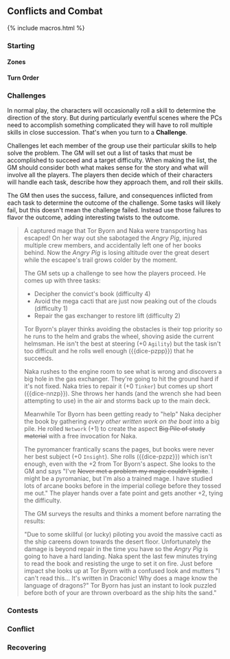---
---
## Conflicts and Combat

{% include macros.html %}

### Starting

#### Zones

#### Turn Order

### Challenges

In normal play, the characters will occasionally roll a skill to determine the
direction of the story. But during particularly eventful scenes where the PCs
need to accomplish something complicated they will have to roll multiple
skills in close succession. That's when you turn to a **Challenge**.

Challenges let each member of the group use their particular skills to help
solve the problem. The GM will set out a list of tasks that must be
accomplished to succeed and a target difficulty. When making the list, the GM
should consider both what makes sense for the story and what will involve all
the players. The players then decide which of their characters will handle
each task, describe how they approach them, and roll their skills.

The GM then uses the success, failure, and consequences inflicted from each
task to determine the outcome of the challenge. Some tasks will likely fail,
but this doesn't mean the challenge failed. Instead use those failures to
flavor the outcome, adding interesting twists to the outcome.

> A captured mage that Tor Byorn and Naka were transporting has escaped! On
> her way out she sabotaged the _Angry Pig_, injured multiple crew members,
> and accidentally left one of her books behind. Now the _Angry Pig_ is losing
> altitude over the great desert while the escapee's trail grows colder by the
> moment.
>
> The GM sets up a challenge to see how the players proceed. He comes up with
> three tasks:
>
> - Decipher the convict's book (difficulty 4)
> - Avoid the mega cacti that are just now peaking out of the clouds
>   (difficulty 1)
> - Repair the gas exchanger to restore lift (difficulty 2)
>
> Tor Byorn's player thinks avoiding the obstacles is their top priority so he
> runs to the helm and grabs the wheel, shoving aside the current helmsman. He
> isn't the best at steering (+0 `Agility`) but the task isn't too difficult
> and he rolls well enough ({{dice-pzpp}}) that he succeeds.
>
> Naka rushes to the engine room to see what is wrong and discovers a big hole
> in the gas exchanger. They're going to hit the ground hard if it's not
> fixed. Naka tries to repair it (+0 `Tinker`) but comes up short
> ({{dice-nnzp}}). She throws her hands (and the wrench she had been
> attempting to use) in the air and storms back up to the main deck.
>
> Meanwhile Tor Byorn has been getting ready to "help" Naka decipher the book
> by gathering _every other written work on the boat_ into a big pile. He rolled
> `Network` (+1) to create the aspect ~~Big Pile of study material~~ with a
> free invocation for Naka.
> 
> The pyromancer frantically scans the pages, but books were never her best
> subject (+0 `Insight`). She rolls ({{dice-pzpz}}) which isn't enough, even
> with the +2 from Tor Byorn's aspect. She looks to the GM and says "I've
> ~~Never met a problem my magic couldn't ignite~~. I might be a pyromaniac,
> but I'm also a trained mage. I have studied lots of arcane books before in
> the imperial college before they tossed me out." The player hands over a
> fate point and gets another +2, tying the difficulty.
>
> The GM surveys the results and thinks a moment before narrating the results:
>
> "Due to some skillful (or lucky) piloting you avoid the massive cacti as the
> ship careens down towards the desert floor. Unfortunately the damage is
> beyond repair in the time you have so the _Angry Pig_ is going to have a
> hard landing. Naka spent the last few minutes trying to read the book and
> resisting the urge to set it on fire. Just before impact she looks up at Tor
> Byorn with a confused look and mutters "I can't read this... It's written in
> Draconic! Why does a mage know the language of dragons?" Tor Byorn has just
> an instant to look puzzled before both of your are thrown overboard as the
> ship hits the sand."

### Contests

### Conflict

### Recovering
